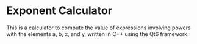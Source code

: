 # Exponent Calculator
This is a calculator to compute the value of expressions involving powers with the elements a, b, x, and y, written in C++ using the Qt6 framework.
